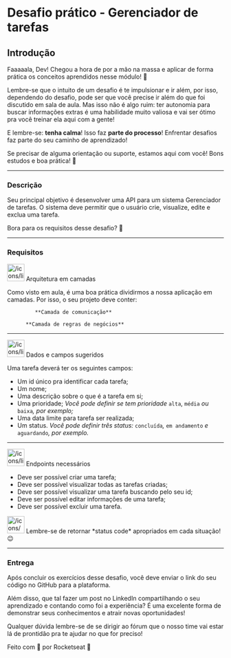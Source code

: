 # Desafio prático - Gerenciador de tarefas

## Introdução

Faaaaala, Dev! Chegou a hora de por a mão na massa e aplicar de forma prática os conceitos aprendidos nesse módulo! 🚀

Lembre-se que o intuito de um desafio é te impulsionar e ir além, por isso, dependendo do desafio, pode ser que você precise ir além do que foi discutido em sala de aula. 
Mas isso não é algo ruim: ter autonomia para buscar informações extras é uma habilidade muito valiosa e vai ser ótimo pra você treinar ela aqui com a gente!

E lembre-se: **tenha calma**! Isso faz **parte do processo**!
Enfrentar desafios faz parte do seu caminho de aprendizado! 

Se precisar de alguma orientação ou suporte, estamos aqui com você!
Bons estudos e boa prática! 💜

---

### Descrição

Seu principal objetivo é desenvolver uma API para um sistema Gerenciador de tarefas.
O sistema deve permitir que o usuário crie, visualize, edite e exclua uma tarefa.

Bora para os requisitos desse desafio? 🚀

---

### Requisitos

<aside>
<img src="/icons/list_purple.svg" alt="/icons/list_purple.svg" width="40px" /> Arquitetura em camadas

</aside>

Como visto em aula, é uma boa prática dividirmos a nossa aplicação em camadas. 
Por isso, o seu projeto deve conter: 

             **Camada de comunicação**

          **Camada de regras de negócios**

---

<aside>
<img src="/icons/list_purple.svg" alt="/icons/list_purple.svg" width="40px" /> Dados e campos sugeridos

</aside>

Uma tarefa deverá ter os seguintes campos:

- Um id único pra identificar cada tarefa;
- Um nome;
- Uma descrição sobre o que é a tarefa em si;
- Uma prioridade;
*Você pode definir se tem prioridade* `alta`, `média` *ou* `baixa`*, por exemplo;*
- Uma data limite para tarefa ser realizada;
- Um status.
*Você pode definir três status:* `concluída`*,* `em andamento` *e* `aguardando`*, por exemplo.*

---

<aside>
<img src="/icons/list_purple.svg" alt="/icons/list_purple.svg" width="40px" /> Endpoints necessários

</aside>

- Deve ser possível criar uma tarefa;
- Deve ser possível visualizar todas as tarefas criadas;
- Deve ser possível visualizar uma tarefa buscando pelo seu id;
- Deve ser possível editar informações de uma tarefa;
- Deve ser possível excluir uma tarefa.

<aside>
<img src="/icons/warning_yellow.svg" alt="/icons/warning_yellow.svg" width="40px" /> Lembre-se de retornar *status code* apropriados em cada situação! 😉

</aside>

---

### Entrega

Após concluir os exercícios desse desafio, você deve enviar o link do seu código no GitHub para a plataforma. 

Além disso, que tal fazer um post no LinkedIn compartilhando o seu aprendizado e contando como foi a experiência? É uma excelente forma de demonstrar seus conhecimentos e atrair novas oportunidades!

Qualquer dúvida lembre-se de se dirigir ao fórum que o nosso time vai estar lá de prontidão pra te ajudar no que for preciso! 

Feito com 💜 por Rocketseat 🚀
